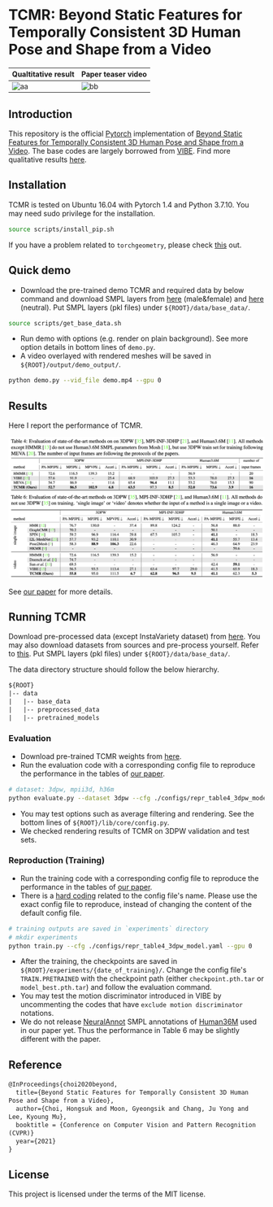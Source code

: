 # TCMR: Beyond Static Features for Temporally Consistent 3D Human Pose and Shape from a Video
| Qualtitative result  | Paper teaser video |
| ------------- | ------------- |
| ![aa](./asset/son.gif) | ![bb](./asset/teaser.gif) |

## Introduction
This repository is the official [Pytorch](https://pytorch.org/) implementation of [Beyond Static Features for Temporally Consistent 3D Human Pose and Shape from a Video](https://arxiv.org/abs/2011.08627). 
The base codes are largely borrowed from [VIBE](https://github.com/mkocabas/VIBE).
Find more qualitative results [here](https://youtu.be/WB3nTnSQDII).

## Installation
TCMR is tested on Ubuntu 16.04 with Pytorch 1.4 and Python 3.7.10. 
You may need sudo privilege for the installation.
```bash
source scripts/install_pip.sh
```
If you have a problem related to `torchgeometry`, please check [this](https://github.com/mks0601/I2L-MeshNet_RELEASE/issues/6#issuecomment-675152527) out.

## Quick demo
- Download the pre-trained demo TCMR and required data by below command and download SMPL layers from [here](https://smpl.is.tue.mpg.de/en) (male&female) and [here](http://smplify.is.tue.mpg.de/) (neutral). Put SMPL layers (pkl files) under `${ROOT}/data/base_data/`.
```bash
source scripts/get_base_data.sh
```
- Run demo with options (e.g. render on plain background). See more option details in bottom lines of `demo.py`.
- A video overlayed with rendered meshes will be saved in `${ROOT}/output/demo_output/`. 
```bash
python demo.py --vid_file demo.mp4 --gpu 0 
```

## Results
Here I report the performance of TCMR.


![table](./asset/table4.png)
![table](./asset/table6.png)

See [our paper](https://arxiv.org/abs/2011.08627) for more details.

## Running TCMR

Download pre-processed data (except InstaVariety dataset) from [here](https://drive.google.com/drive/folders/1oG-vyE77jHUgdTu9tApJuMj8voJ7lklD?usp=sharing).
You may also download datasets from sources and pre-process yourself. Refer to [this](asset/data.md).
Put SMPL layers (pkl files) under `${ROOT}/data/base_data/`.

The data directory structure should follow the below hierarchy.
```
${ROOT}  
|-- data  
|   |-- base_data  
|   |-- preprocessed_data  
|   |-- pretrained_models
```

### Evaluation

- Download pre-trained TCMR weights from [here](https://drive.google.com/drive/folders/1a_nv8MfvToutatBvKaIXP7J_7U4BjSu2?usp=sharing).  
- Run the evaluation code with a corresponding config file to reproduce the performance in the tables of [our paper](https://arxiv.org/abs/2011.08627).
```bash
# dataset: 3dpw, mpii3d, h36m 
python evaluate.py --dataset 3dpw --cfg ./configs/repr_table4_3dpw_model.yaml --gpu 0 
```
- You may test options such as average filtering and rendering. See the bottom lines of `${ROOT}/lib/core/config.py`.
- We checked rendering results of TCMR on 3DPW validation and test sets.

### Reproduction (Training)

- Run the training code with a corresponding config file to reproduce the performance in the tables of [our paper](https://arxiv.org/abs/2011.08627).
- There is a [hard coding](https://github.com/hongsukchoi/TCMR_RELEASE/blob/46462c664f1057fb3c14e2049a377e6bc071d622/lib/dataset/_dataset_3d.py#L92) related to the config file's name. Please use the exact config file to reproduce, instead of changing the content of the default config file.
```bash
# training outputs are saved in `experiments` directory
# mkdir experiments
python train.py --cfg ./configs/repr_table4_3dpw_model.yaml --gpu 0 
```
- After the training, the checkpoints are saved in `${ROOT}/experiments/{date_of_training}/`. Change the config file's `TRAIN.PRETRAINED` with the checkpoint path (either `checkpoint.pth.tar` or `model_best.pth.tar`) and follow the evaluation command.
- You may test the motion discriminator introduced in VIBE by uncommenting the codes that have `exclude motion discriminator` notations.
- We do not release [NeuralAnnot](https://arxiv.org/abs/2011.11232) SMPL annotations of [Human36M](http://vision.imar.ro/human3.6m/description.php) used in our paper yet. Thus the performance in Table 6 may be slightly different with the paper.


## Reference
```
@InProceedings{choi2020beyond,
  title={Beyond Static Features for Temporally Consistent 3D Human Pose and Shape from a Video},
  author={Choi, Hongsuk and Moon, Gyeongsik and Chang, Ju Yong and Lee, Kyoung Mu},
  booktitle = {Conference on Computer Vision and Pattern Recognition (CVPR)}
  year={2021}
}
```

## License
This project is licensed under the terms of the MIT license.
